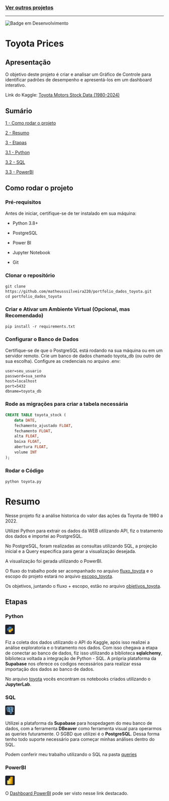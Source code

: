 ### [Ver outros projetos](https://github.com/matheusssilveira220/portfolio_dados)
---
![Badge em Desenvolvimento](http://img.shields.io/static/v1?label=STATUS&message=EM%20DESENVOLVIMENTO&color=GREEN&style=for-the-badge)
# Toyota Prices

## Apresentação
O objetivo deste projeto é criar e analisar um Gráfico de Controle para identificar padrões de desempenho e apresentá-los em um dashboard interativo.

Link do Kaggle: [Toyota Motors Stock Data (1980-2024)](https://www.kaggle.com/datasets/mhassansaboor/toyota-motors-stock-data-2980-2024)

## Sumário
[1 - Como rodar o projeto](#Como-rodar-o-projeto)

[2 - Resumo](#Resumo)

[3 - Etapas](#Etapas)

[3.1 - Python](#Python)

[3.2 - SQL](#SQL)

[3.3 - PowerBI](#PowerBI)

## Como rodar o projeto

### Pré-requisitos

Antes de iniciar, certifique-se de ter instalado em sua máquina:

- Python 3.8+

- PostgreSQL

- Power BI

- Jupyter Notebook

- Git

### Clonar o repositório
```
git clone https://github.com/matheusssilveira220/portfolio_dados_toyota.git
cd portfolio_dados_toyota
```
### Criar e Ativar um Ambiente Virtual (Opcional, mas Recomendado)
```
pip install -r requirements.txt
```
### Configurar o Banco de Dados

Certifique-se de que o PostgreSQL está rodando na sua máquina ou em um servidor remoto.
Crie um banco de dados chamado toyota_db (ou outro de sua escolha).
Configure as credenciais no arquivo .env:
```
user=seu_usuario
password=sua_senha
host=localhost
port=5432
dbname=toyota_db
```
### Rode as migrações para criar a tabela necessária

```sql
CREATE TABLE toyota_stock (
    data DATE,
    fechamento_ajustado FLOAT,
    fechamento FLOAT,
    alta FLOAT,
    baixa FLOAT,
    abertura FLOAT,
    volume INT
);
```

### Rodar o Código
```
python toyota.py
```
# Resumo

Nesse projeto fiz a análise historica do valor das ações da Toyota de 1980 a 2022.

Utilizei Python para extrair os dados da WEB utilizando API, fiz o tratamento dos dados e importei ao PostgreSQL.

No PostgreSQL, foram realizadas as consultas utilizando SQL, a projeção inicial e a Query especifica para gerar a visualização desejada.

A visualização foi gerada utilizando o PowerBI.

O fluxo do trabalho pode ser acompanhado no arquivo [fluxo_toyota](https://github.com/matheusssilveira220/portfolio_dados_toyota/blob/main/fluxo_toyota_0.2.pdf) e o escopo do projeto estará no arquivo [escopo_toyota](https://github.com/matheusssilveira220/portfolio_dados_toyota/blob/main/escopo_toyota.pdf).

Os objetivos, juntando o fluxo + escopo, estão no arquivo [objetivos_toyota](https://github.com/matheusssilveira220/portfolio_dados_toyota/blob/main/objetivos_toyota.pdf).

## Etapas

### Python
<img alt="Python" height="30" width="30" src="https://github.com/gui-bus/TechIcons/blob/main/Dark/Python.svg">

Fiz a coleta dos dados utilizando o API do Kaggle, após isso realizei a análise exploratoria e o tratamento nos dados. Com isso chegava a etapa de conectar ao banco de dados, fiz isso utilizando a biblioteca **sqlalchemy**, biblioteca voltada a integração de Python - SQL. A própria plataforma da **Supabase** nos oferece os codigos necessários para realizar essa importação dos dados ao banco de dados.

No arquivo [toyota](https://github.com/matheusssilveira220/portfolio_dados_toyota/blob/main/toyota.ipynb) vocês encontram os notebooks criados utilizando o **JupyterLab**.

### SQL
<img alt="SQL" height="30" width="30" src="https://github.com/gui-bus/TechIcons/blob/main/Dark/Postgresql.svg">

Utilizei a plataforma da **Supabase** para hospedagem do meu banco de dados, com a ferramenta **DBeaver** como ferramenta visual para operarmos as queries futuramente. O SGBD que utilizei é o **PostgreSQL**. Dessa forma tenho todo suporte necessário para começar minhas análises dentro do SQL.

Podem conferir meu trabalho utilizando o SQL na pasta [queries](https://github.com/matheusssilveira220/portfolio_dados_toyota/blob/main/queries.md)

### PowerBI
<img alt="PowerBI" height="30" width="30" src="https://github.com/gui-bus/TechIcons/blob/main/Dark/Power%20BI.svg">

O [Dashboard PowerBI](https://app.powerbi.com/view?r=eyJrIjoiNWY1ZjAwZDktMDA3MC00OTUwLThiZDgtNjc0NGMyMzY1NzQyIiwidCI6IjljMTdjMzNhLWJhMGItNDM0MS04ZjI5LTZjYWVkYjAxN2NhMyJ9&pageName=a246d69471eb9602b248) pode ser visto nesse link destacado.
